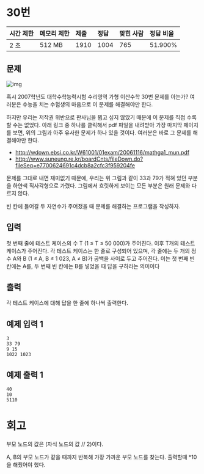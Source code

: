 # 30번

| 시간 제한 | 메모리 제한 | 제출 | 정답 | 맞힌 사람 | 정답 비율 |
| :-------- | :---------- | :--- | :--- | :-------- | :-------- |
| 2 초      | 512 MB      | 1910 | 1004 | 765       | 51.900%   |

## 문제

![img](https://onlinejudgeimages.s3-ap-northeast-1.amazonaws.com/problem/13116/image00.png)

혹시 2007학년도 대학수학능력시험 수리영역 가형 이산수학 30번 문제를 아는가? 여러분은 수능을 치는 수험생의 마음으로 이 문제를 해결해야만 한다.

하지만 우리는 저작권 위반으로 판사님을 뵙고 싶지 않았기 때문에 이 문제를 직접 수록할 수는 없었다. 아래 링크 중 하나를 클릭해서 pdf 파일을 내려받아 가장 마지막 페이지를 보면, 위의 그림과 아주 유사한 문제가 하나 있을 것이다. 여러분은 바로 그 문제를 해결해야만 한다.

- http://wdown.ebsi.co.kr/W61001/01exam/20061116/mathga1_mun.pdf
- http://www.suneung.re.kr/boardCnts/fileDown.do?fileSeq=e7700624691c4dcb8a2cfc3f959204fe

문제를 그대로 내면 재미없기 때문에, 우리는 위 그림과 같이 33과 79가 적혀 있던 부분을 하얀색 직사각형으로 가렸다. 그림에서 흐릿하게 보이는 모든 부분은 원래 문제와 다르지 않다.

빈 칸에 들어갈 두 자연수가 주어졌을 때 문제를 해결하는 프로그램을 작성하자.

## 입력

첫 번째 줄에 테스트 케이스의 수 T (1 ≤ T ≤ 50 000)가 주어진다. 이후 T개의 테스트 케이스가 주어진다. 각 테스트 케이스는 한 줄로 구성되어 있으며, 각 줄에는 두 개의 정수 A와 B (1 ≤ A, B ≤ 1 023, A ≠ B)가 공백을 사이로 두고 주어진다. 이는 첫 번째 빈 칸에는 A를, 두 번째 빈 칸에는 B를 넣었을 때 답을 구하라는 의미이다

## 출력

각 테스트 케이스에 대해 답을 한 줄에 하나씩 출력한다.

## 예제 입력 1 

```
3
33 79
9 15
1022 1023
```

## 예제 출력 1 

```
40
10
5110
```

# 회고

부모 노드의 값은 (자식 노드의 값 // 2)이다.

A, B의 부모 노드가 같을 때까지 반복해 가장 가까운 부모 노드를 찾는다.  출력할때 *10을 해줬어야 했다.